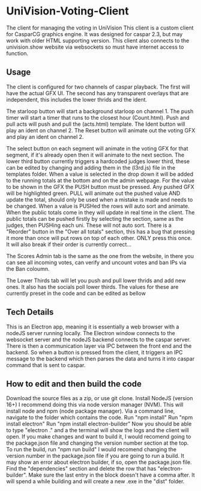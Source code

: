 # UniVision-Voting-Client

The client for managing the voting in UniVision
This client is a custom client for CasparCG graphics engine. It was designed for caspar 2.3, but may work with older HTML supporting version.
This client also connects to the univision.show website via websockets so must have internet access to function.

## Usage

The client is configured for two channels of caspar playback.
The first will have the actual GFX UI.
The second has any transparent overlays that are independent, this includes the lower thrids and the ident.

The starloop button will start a background starloop on channel 1.
The push timer will start a timer that runs to the closest hour (Count.html).
Push and pull acts will push and pull the (acts.html) template.
The Ident button will play an ident on channel 2.
The Reset button will animate out the voting GFX and play an ident on channel 2.

The select button on each segment will animate in the voting GFX for that segment, if it's already open then it will animate to the next section.
The lower third button currently triggers a hardcoded judges lower third, these can be edited by changing and adding them in the (l3rd.js) file in the templates folder.
When a value is selected in the drop down it will be added to the running totals at the bottom and on the admin webpage.
For the value to be shown in the GFX the PUSH button must be pressed. Any pushed GFX will be highlighted green. PULL will animate out the pushed value AND update the total, should only be used when a mistake is made and needs to be changed. 
When a value is PUSHed the rows will auto sort and animate.
When the public totals come in they will update in real time in the client.
The public totals can be pushed firstly by selecting the section, same as the judges, then PUSHing each uni. These will not auto sort.
There is a "Reorder" button in the "Over all totals" section, this has a bug that pressing it more than once will put rows on top of each other. ONLY press this once. It will also break if their order is currently correct...

The Scores Admin tab is the same as the one from the website, in there you can see all incoming votes, can verify and uncount votes and ban IPs via the Ban coloumn.

The Lower Thirds tab will let you push and pull lower thrids and add new ones. It also has the socials poll lower thirds.
The values for these are currently preset in the code and can be edited as bellow

## Tech Details

This is an Electron app, meaning it is essentially a web browser with a nodeJS server running locally.
The Electron window connects to the websocket server and the nodeJS backend connects to the caspar server.
There is then a communication layer via IPC between the front end and the backend.
So when a button is pressed from the client, it triggers an IPC message to the backend which then parses the data and turns it into caspar command that is sent to caspar.

## How to edit and then build the code

Download the source files as a zip, or use git clone.
Install NodeJS (version 16+) I recommend doing this via node version manager (NVM).
This will install node and npm (node package manager).
Via a command line, navigate to the folder which contains the code.
Run "npm install"
Run "npm install electron"
Run "npm install electron-builder"
Now you should be able to type "electron ." and a the terminal will show the logs and the client will open.
If you make changes and want to build it, I would recomend going to the package.json file and changing the version number section at the top.
To run the build, run "npm run build"
I would recomend changing the version number in the package.json file if you are going to run a build.
It may show an error about electron builder, if so, open the package.json file. Find the "dependencies" section and delete the row that has "electron-builder". Make sure the last entry in the block doesn't have a comma after.
It will spend a while building and will create a new .exe in the "dist" folder.
